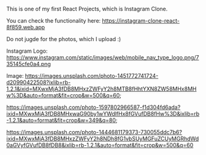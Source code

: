 This is one of my first React Projects, which is Instagram Clone.

You can check the functionality here: https://instagram-clone-react-8f859.web.app

Do not jugde for the photos, which I upload :)

Instagram Logo:
https://www.instagram.com/static/images/web/mobile_nav_type_logo.png/735145cfe0a4.png




Image:
https://images.unsplash.com/photo-1451772741724-d20990422508?ixlib=rb-1.2.1&ixid=MXwxMjA3fDB8MHxzZWFyY2h8MTB8fHhtYXN8ZW58MHx8MHw%3D&auto=format&fit=crop&w=500&q=60;

https://images.unsplash.com/photo-1597802966587-f1d304fd6ada?ixid=MXwxMjA3fDB8MHxwaG90by1wYWdlfHx8fGVufDB8fHw%3D&ixlib=rb-1.2.1&auto=format&fit=crop&w=349&q=80;

https://images.unsplash.com/photo-1444681179373-730055ddc7b6?ixid=MXwxMjA3fDB8MHxzZWFyY2h8NDh8fG1vbSUyMGFuZCUyMGRhdWd0aGVyfGVufDB8fDB8&ixlib=rb-1.2.1&auto=format&fit=crop&w=500&q=60


